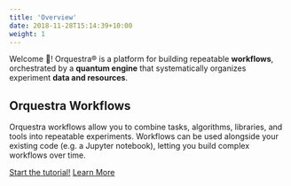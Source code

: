 ```yaml
---
title: 'Overview'
date: 2018-11-28T15:14:39+10:00
weight: 1
---
```


Welcome 👋! Orquestra® is a platform for building repeatable **workflows**, orchestrated
by a **quantum engine** that systematically organizes experiment **data and resources**.

## Orquestra Workflows

Orquestra workflows allow you to combine tasks, algorithms, libraries, and tools into
repeatable experiments. Workflows can be used alongside your existing code (e.g. a Jupyter notebook),
letting you build complex workflows over time.

<a class="button button-primary mb-2" href="/">Start the tutorial!</a>
<a class="button button-primary mb-2" href="/">Learn More</a>